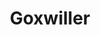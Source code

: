 ﻿---
publishdate: 2018-10-31
title: "Goxwiller"
description: "Extension et restructuration d’une école maternelle et élémentaire"
location: "Goxwiller (67)"
client: "Commune de Goxwiller"
builder: [
'Agence N.Larché & N.Metzger, architectes d.pl.g.',
'Chef de projet pour les phases : ESQ, APS, APD/PC, PRO, DCE, ACT, EXE/DET',
'Echoes, SIB Etudes, Sedime, EFTE Ing., Fluid’IT'
]
period: "2015 - 2017"
surface: "270 m²"
cost: "1 420 000 € HT"
bla: [1, 2, 3]
images: [
'small/goxwiller/DSC_1318_m_D_Web.jpg',
'small/goxwiller/DSC_1313_m_D_Web.jpg',
'small/goxwiller/DSC_1320_m_D_Web.jpg',
'small/goxwiller/DSC_1322_m_D_Web.jpg',
'small/goxwiller/DSC_1612_m_D_Web.jpg',
'small/goxwiller/DSC_1622_m_D_Web.jpg',
]
---
